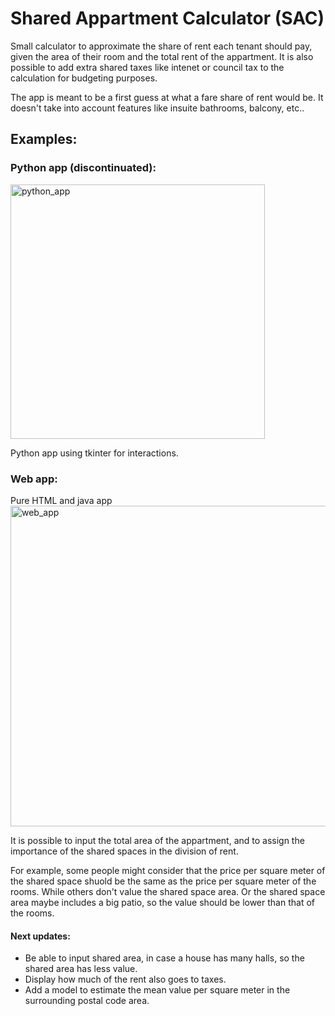 # Shared Appartment Calculator (SAC)

Small calculator to approximate the share of rent each tenant should pay, given the area of their room and the total rent of the appartment. 
It is also possible to add extra shared taxes like intenet or council tax to the calculation for budgeting purposes. 

The app is meant to be a first guess at what a fare share of rent would be. It doesn't take into account features like insuite bathrooms, balcony, etc.. 


## Examples: 

### Python app (discontinuated): 
<img width="407" alt="python_app" src="https://github.com/user-attachments/assets/a1173160-cc77-4a47-8250-dd705159a4f1">

Python app using tkinter for interactions. 

### Web app: 

Pure HTML and java app 
<img width="513" alt="web_app" src="https://github.com/user-attachments/assets/b28da5a1-09f0-4b8f-9c95-c319bc8b0f5a">

It is possible to input the total area of the appartment, and to assign the importance of the shared spaces in the division of rent. 

For example, some people might consider that the price per square meter of the shared space shuold be the same as the price per square meter of the rooms. While others don't value the shared space area. Or the shared space area maybe includes a big patio, so the value should be lower than that of the rooms.


#### Next updates: 
- Be able to input shared area, in case a house has many halls, so the shared area has less value. 
- Display how much of the rent also goes to taxes.
- Add a model to estimate the mean value per square meter in the surrounding postal code area. 
